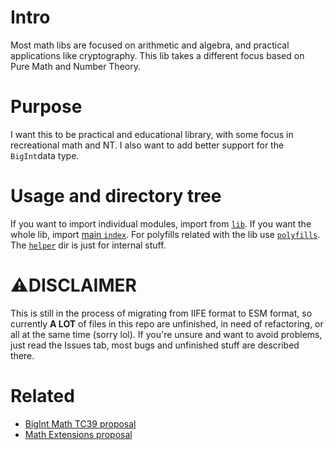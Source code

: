 # Intro

Most math libs are focused on arithmetic and algebra, and practical applications like cryptography. This lib takes a different focus based on Pure Math and Number Theory.

# Purpose

I want this to be practical and educational library, with some focus in recreational math and NT. I also want to add better support for the `BigInt`data type.

# Usage and directory tree

If you want to import individual modules, import from [`lib`](./src/lib). If you want the whole lib, import [main `index`](./src/index.js). For polyfills related with the lib use [`polyfills`](./src/polyfill.js). The [`helper`](./src/helper) dir is just for internal stuff.

# ⚠DISCLAIMER

This is still in the process of migrating from IIFE format to ESM format, so currently **A LOT** of files in this repo are unfinished, in need of refactoring, or all at the same time (sorry lol). If you're unsure and want to avoid problems, just read the Issues tab, most bugs and unfinished stuff are described there.

# Related

* [BigInt Math TC39 proposal](https://github.com/tc39/proposal-bigint-math)
* [Math Extensions proposal](https://github.com/rwaldron/proposal-math-extensions)
